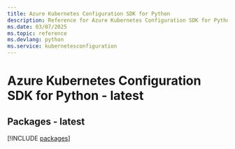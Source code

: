 ```yaml
---
title: Azure Kubernetes Configuration SDK for Python
description: Reference for Azure Kubernetes Configuration SDK for Python
ms.date: 03/07/2025
ms.topic: reference
ms.devlang: python
ms.service: kubernetesconfiguration
---
```

# Azure Kubernetes Configuration SDK for Python - latest
## Packages - latest
[!INCLUDE [packages](kubernetes-configuration-index.md)]